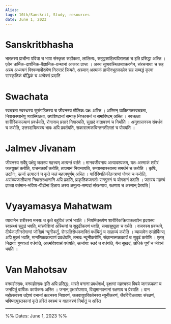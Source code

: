 ```yaml
---
Alias:
tags: 10th/Sanskrit, Study, resources
date: June 1, 2023
---
```

# Sanskritbhasha
भारतस्य प्राचीना पवित्रा च भाषा संस्कृता सटीकता, लालित्यः, समृद्धसाहित्यविरासतां च इति प्रसिद्धा अस्ति । एतेन धार्मिक-दार्शनिक-वैज्ञानिक-ग्रन्थानां आकारः प्राप्तः । अस्य सुव्यवस्थितव्याकरणेन, संरचनायाः च सह अस्य अध्ययनं विश्वव्यापीरूपेण निरन्तरं क्रियते, अस्मान् अस्माकं प्राचीनभूतकालेन सह सम्बद्धं कृत्वा सांस्कृतिकं बौद्धिकं च अन्वेषणं प्रदाति
# Swachata
स्वच्छता स्वस्थस्य सुसंगठितस्य च जीवनस्य मौलिकः पक्षः अस्ति । अस्मिन् व्यक्तिगतस्वच्छता, निवासस्थानेषु व्यवस्थितता, अपशिष्टानां सम्यक् निष्कासनं च समाविष्टम् अस्ति । स्वच्छता शारीरिककल्याणं प्रवर्धयति, रोगानाम् प्रसारं निवारयति, सुखदं वातावरणं च निर्माति । अनुशासनस्य संवर्धनं च करोति, उत्तरदायित्वस्य भावः अपि प्रवर्तयति, सकारात्मकचिन्तनशीलतां च पोषयति ।
# Jalmev Jivanam
जीवनस्य सर्वेषु पक्षेषु जलस्य महत्त्वम् अत्यन्तं वर्तते । मानवजीवनाय अत्यावश्यकम्, यतः अस्माकं शरीरं जलयुक्तं करोति, पाचनकार्यं करोति, तापमानं नियन्त्रयति, समग्रस्वास्थ्यस्य समर्थनं च करोति । कृषिः, उद्योगः, ऊर्जा उत्पादनं च कृते जलं महत्त्वपूर्णम् अस्ति । पारिस्थितिकीतन्त्राणां पोषणं च करोति, असंख्यजातीयानां निवासस्थानानि अपि प्रदाति, प्राकृतिकजगतोः सन्तुलनं च योगदानं ददाति । जलस्य महत्त्वं ज्ञात्वा वर्तमान-भविष्य-पीढीनां हिताय अस्य अमूल्य-सम्पदां संरक्षणाय, रक्षणाय च अस्मान् प्रेरयति |
# Vyayamasya Mahatwam
व्यायामेन शरीरस्य मनसः च कृते बहुविधं लाभं भवति । नियमितरूपेण शारीरिकक्रियाकलापेन हृदयस्य स्वास्थ्यं सुदृढं भवति, मांसपेशिनां अस्थिनां च सुदृढीकरणं भवति, समग्रसुष्ठुता च वर्धते । वजनस्य प्रबन्धने, दीर्घकालीनरोगाणां जोखिमं न्यूनीकर्तुं, रोगप्रतिरोधकशक्तिं वर्धयितुं च साहाय्यं करोति । व्यायामेन एण्डोर्फिन्स् अपि मुक्तं भवति, मानसिककल्याणं प्रवर्धयति, तनावः न्यूनीकरोति, संज्ञानात्मककार्यं च सुदृढं करोति । एतत् निद्रायाः गुणवत्तां वर्धयति, आत्मविश्वासं वर्धयति, ऊर्जायाः स्तरं च वर्धयति, येन सुखदं, अधिकं पूर्णं च जीवनं भवति ।
# Van Mahotsav
वनमहोत्सवः, वनमहोत्सवः इति अपि प्रसिद्धः, भारते वनानां प्रवर्धनार्थं, वृक्षाणां महत्त्वस्य विषये जागरूकतां च जनयितुं वार्षिकः कार्यक्रमः अस्ति । जनान् वृक्षारोपणाय, विद्यमानवनानां रक्षणाय च प्रेरयति । वान महोत्सवस्य उद्देश्यं वनानां कटनस्य निवारणं, जलवायुपरिवर्तनस्य न्यूनीकरणं, जैवविविधतायाः संरक्षणं, भविष्यत्पुस्तकानां कृते हरितं स्वस्थं च वातावरणं निर्मातुं च अस्ति

---
%%
Dates: June 1, 2023
%%